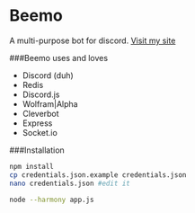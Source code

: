 # Beemo 

A multi-purpose bot for discord. [Visit my site](https://beemo.club)

###Beemo uses and loves
- Discord (duh)
- Redis
- Discord.js
- Wolfram|Alpha
- Cleverbot
- Express
- Socket.io

###Installation

```bash
npm install
cp credentials.json.example credentials.json
nano credentials.json #edit it

node --harmony app.js
```
